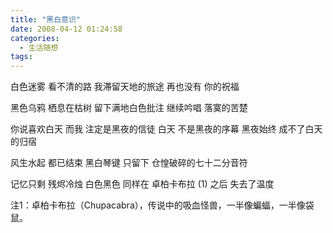 ```yaml
---
title: "黑白意识"
date: 2008-04-12 01:24:58
categories:
  - 生活随想
tags:
---
```


白色迷雾 看不清的路 我滞留天地的旅途 再也没有 你的祝福

黑色乌鸦 栖息在枯树 留下满地白色批注 继续吟唱 落寞的苦楚

你说喜欢白天 而我 注定是黑夜的信徒 白天 不是黑夜的序幕 黑夜始终 成不了白天的归宿

风生水起 都已结束 黑白琴键 只留下 仓惶破碎的七十二分音符

记忆只剩 残烬冷烛 白色黑色 同样在 卓柏卡布拉 (1) 之后 失去了温度

注1：卓柏卡布拉（Chupacabra），传说中的吸血怪兽，一半像蝙蝠，一半像袋鼠。